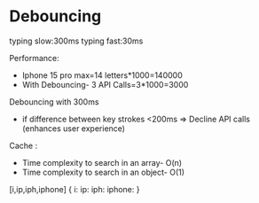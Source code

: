# Debouncing

typing slow:300ms
typing fast:30ms

Performance:

- Iphone 15 pro max=14 letters\*1000=140000
- With Debouncing- 3 API Calls=3\*1000=3000

Debouncing with 300ms

- if difference between key strokes <200ms => Decline API calls
  (enhances user experience)

Cache :

- Time complexity to search in an array- O(n)
- Time complexity to search in an object- O(1)

[i,ip,iph,iphone]
{
i:
ip:
iph:
iphone:
}
